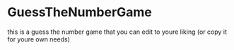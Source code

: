 # GuessTheNumberGame

this is a guess the number game that you can edit to youre liking (or copy it for youre own needs)
